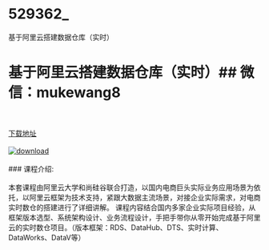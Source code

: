# 529362_
基于阿里云搭建数据仓库（实时）
# 基于阿里云搭建数据仓库（实时）## 微信：mukewang8
<br/></br>[下载地址](http://www.36tz.cn/article/529362 "下载地址")
<br/></br>[![download](http://36tz.cn/muke_img/2019_12_356-53-300x169.jpg "下载地址")](http://www.36tz.cn/article/529362 "下载地址")
<br/></br>### 课程介绍:<br/></br>本套课程由阿里云大学和尚硅谷联合打造，以国内电商巨头实际业务应用场景为依托，以阿里云框架为技术支持，紧跟大数据主流场景，对接企业实际需求，对电商实时数仓的搭建进行了详细讲解。
课程内容结合国内多家企业实际项目经验，从框架版本选型、系统架构设计、业务流程设计，手把手带你从零开始完成基于阿里云的实时数仓项目。（版本框架：RDS、DataHub、DTS、实时计算、DataWorks、DataV等）



